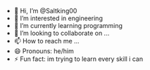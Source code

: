 - 👋 Hi, I’m @Saltking00
- 👀 I’m interested in engineering 
- 🌱 I’m currently learning programming 
- 💞️ I’m looking to collaborate on ...
- 📫 How to reach me ...
- 😄 Pronouns: he/him
- ⚡ Fun fact: im trying to learn every skill i can

<!---
Saltking00/Saltking00 is a ✨ special ✨ repository because its `README.md` (this file) appears on your GitHub profile.
You can click the Preview link to take a look at your changes.
--->

